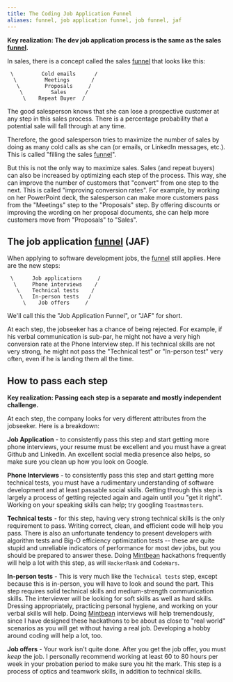 ```yaml
---
title: The Coding Job Application Funnel
aliases: funnel, job application funnel, job funnel, jaf
---
```


**Key realization: The dev job application process is the same as the sales [funnel](/wiki/careers/funnel.md).**

In sales, there is a concept called the sales [funnel](/wiki/careers/funnel.md) that looks like this:

     \         Cold emails      /
      \         Meetings       /
       \        Proposals     /
        \         Sales      /
         \    Repeat Buyer  /

The good salesperson knows that she can lose a prospective customer at any step in this sales process. There is a percentage probability that a potential sale will fall through at any time.

Therefore, the good salesperson tries to maximize the number of sales by doing as many cold calls as she can (or emails, or LinkedIn messages, etc.). This is called "filling the sales [funnel](/wiki/careers/funnel.md)".

But this is not the only way to maximize sales. Sales (and repeat buyers) can also be increased by optimizing each step of the process. This way, she can improve the number of customers that "convert" from one step to the next. This is called "improving conversion rates". For example, by working on her PowerPoint deck, the salesperson can make more customers pass from the "Meetings" step to the "Proposals" step. By offering discounts or improving the wording on her proposal documents, she can help more customers move from "Proposals" to "Sales".

## The job application [funnel](/wiki/careers/funnel.md) (JAF)

When applying to software development jobs, the [funnel](/wiki/careers/funnel.md) still applies. Here are the new steps:

     \      Job applications     /
      \     Phone interviews    /
       \    Technical tests    /
        \   In-person tests   /
         \    Job offers     /

We'll call this the "Job Application Funnel", or "JAF" for short.

At each step, the jobseeker has a chance of being rejected. For example, if his verbal communication is sub-par, he might not have a very high conversion rate at the Phone Interview step. If his technical skills are not very strong, he might not pass the "Technical test" or "In-person test" very often, even if he is landing them all the time.

## How to pass each step

**Key realization: Passing each step is a separate and mostly independent challenge.**

At each step, the company looks for very different attributes from the jobseeker. Here is a breakdown:

**Job Application** - to consistently pass this step and start getting more phone interviews, your resume must be excellent and you must have a great Github and LinkedIn. An excellent social media presence also helps, so make sure you clean up how you look on Google.

**Phone Interviews** - to consistently pass this step and start getting more technical tests, you must have a rudimentary understanding of software development and at least passable social skills. Getting through this step is largely a process of getting rejected again and again until you "get it right". Working on your speaking skills can help; try googling `Toastmasters`.

**Technical tests** - for this step, having very strong technical skills is the only requirement to pass. Writing correct, clean, and efficient code will help you pass. There is also an unfortunate tendency to present developers with algorithm tests and Big-O efficiency optimization tests -- these are quite stupid and unreliable indicators of performance for most dev jobs, but you should be prepared to answer these. Doing [Mintbean](https://mintbean.io) hackathons frequently will help a lot with this step, as will `HackerRank` and `CodeWars`.

**In-person tests** - This is very much like the `Technical tests` step, except because this is in-person, you will have to look and sound the part. This step requires solid technical skills and medium-strength communication skills. The interviewer will be looking for soft skills as well as hard skills. Dressing appropriately, practicing personal hygiene, and working on your verbal skills will help. Doing [Mintbean](https://mintbean.io) interviews will help tremendously, since I have designed these hackathons to be about as close to "real world" scenarios as you will get without having a real job. Developing a hobby around coding will help a lot, too.

**Job offers** - Your work isn't quite done. After you get the job offer, you must *keep* the job. I personally recommend working at least 60 to 80 hours per week in your probation period to make sure you hit the mark. This step is a process of optics and teamwork skills, in addition to technical skills.
